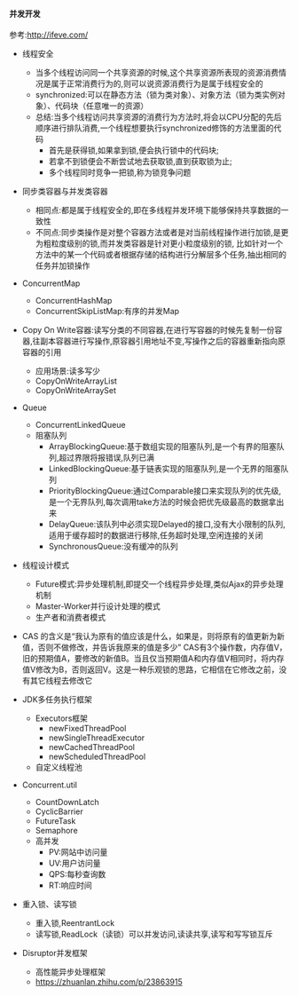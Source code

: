 #### 并发开发
参考:http://ifeve.com/
* 线程安全
    * 当多个线程访问同一个共享资源的时候,这个共享资源所表现的资源消费情况是属于正常消费行为的,则可以说资源消费行为是属于线程安全的
    * synchronized:可以在静态方法（锁为类对象）、对象方法（锁为类实例对象）、代码块（任意唯一的资源）
    * 总结:当多个线程访问共享资源的消费行为方法时,将会以CPU分配的先后顺序进行排队消费,一个线程想要执行synchronized修饰的方法里面的代码
        * 首先是获得锁,如果拿到锁,便会执行锁中的代码块;
        * 若拿不到锁便会不断尝试地去获取锁,直到获取锁为止;
        * 多个线程同时竞争一把锁,称为锁竞争问题

* 同步类容器与并发类容器
    * 相同点:都是属于线程安全的,即在多线程并发环境下能够保持共享数据的一致性
    * 不同点:同步类操作是对整个容器方法或者是对当前线程操作进行加锁,是更为粗粒度级别的锁,而并发类容器是针对更小粒度级别的锁,
    比如针对一个方法中的某一个代码或者根据存储的结构进行分解层多个任务,抽出相同的任务并加锁操作
 
* ConcurrentMap
    * ConcurrentHashMap
    * ConcurrentSkipListMap:有序的并发Map

* Copy On Write容器:读写分类的不同容器,在进行写容器的时候先复制一份容器,往副本容器进行写操作,原容器引用地址不变,写操作之后的容器重新指向原容器的引用
    * 应用场景:读多写少
    * CopyOnWriteArrayList
    * CopyOnWriteArraySet
    
* Queue 
    * ConcurrentLinkedQueue
    * 阻塞队列
        * ArrayBlockingQueue:基于数组实现的阻塞队列,是一个有界的阻塞队列,超过界限将报错误,队列已满
        * LinkedBlockingQueue:基于链表实现的阻塞队列,是一个无界的阻塞队列
        * PriorityBlockingQueue:通过Comparable接口来实现队列的优先级,是一个无界队列,每次调用take方法的时候会把优先级最高的数据拿出来
        * DelayQueue:该队列中必须实现Delayed的接口,没有大小限制的队列,适用于缓存超时的数据进行移除,任务超时处理,空闲连接的关闭
        * SynchronousQueue:没有缓冲的队列
        
* 线程设计模式
    * Future模式:异步处理机制,即提交一个线程异步处理,类似Ajax的异步处理机制
    * Master-Worker并行设计处理的模式
    * 生产者和消费者模式

* CAS 的含义是“我认为原有的值应该是什么，如果是，则将原有的值更新为新值，否则不做修改，并告诉我原来的值是多少”
CAS有3个操作数，内存值V，旧的预期值A，要修改的新值B。当且仅当预期值A和内存值V相同时，将内存值V修改为B，否则返回V。这是一种乐观锁的思路，它相信在它修改之前，没有其它线程去修改它


* JDK多任务执行框架
    * Executors框架
        * newFixedThreadPool
        * newSingleThreadExecutor
        * newCachedThreadPool
        * newScheduledThreadPool
    * 自定义线程池
     
* Concurrent.util
    * CountDownLatch
    * CyclicBarrier
    * FutureTask
    * Semaphore
    * 高并发
        * PV:网站中访问量
        * UV:用户访问量
        * QPS:每秒查询数
        * RT:响应时间

* 重入锁、读写锁
    * 重入锁,ReentrantLock
    * 读写锁,ReadLock（读锁）可以并发访问,读读共享,读写和写写锁互斥
    
* Disruptor并发框架
    * 高性能异步处理框架
    * https://zhuanlan.zhihu.com/p/23863915